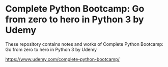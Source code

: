 # Complete Python Bootcamp: Go from zero to hero in Python 3 by Udemy
	
These repository contains notes and works of Complete Python Bootcamp: Go from zero to hero in Python 3 by Udemy

https://www.udemy.com/complete-python-bootcamp/